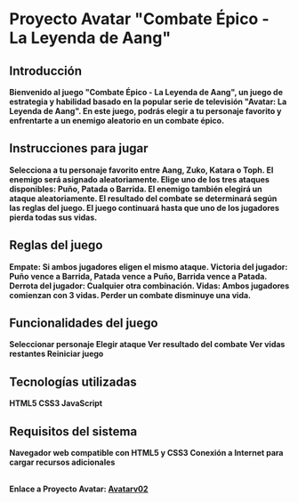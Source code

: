 <h1>
Proyecto Avatar "Combate Épico - La Leyenda de Aang"</h1>
<strong>

<h2>Introducción</h2>

Bienvenido al juego "Combate Épico - La Leyenda de Aang", un juego de estrategia y habilidad basado en la popular serie de televisión "Avatar: La Leyenda de Aang". En este juego, podrás elegir a tu personaje favorito y enfrentarte a un enemigo aleatorio en un combate épico.

<h2>Instrucciones para jugar</h2>

Selecciona a tu personaje favorito entre Aang, Zuko, Katara o Toph.
El enemigo será asignado aleatoriamente.
Elige uno de los tres ataques disponibles: Puño, Patada o Barrida.
El enemigo también elegirá un ataque aleatoriamente.
El resultado del combate se determinará según las reglas del juego.
El juego continuará hasta que uno de los jugadores pierda todas sus vidas.

<h2>Reglas del juego</h2>

Empate: Si ambos jugadores eligen el mismo ataque.
Victoria del jugador: Puño vence a Barrida, Patada vence a Puño, Barrida vence a Patada.
Derrota del jugador: Cualquier otra combinación.
Vidas: Ambos jugadores comienzan con 3 vidas. Perder un combate disminuye una vida.

<h2>Funcionalidades del juego</h2>

Seleccionar personaje
Elegir ataque
Ver resultado del combate
Ver vidas restantes
Reiniciar juego

<h2>Tecnologías utilizadas</h2>

HTML5
CSS3
JavaScript

<h2>Requisitos del sistema</h2>

Navegador web compatible con HTML5 y CSS3
Conexión a Internet para cargar recursos adicionales

</strong>
<strong><br>Enlace a Proyecto Avatar: <a href="https://adrianavb.github.io/ProyectoAvatar02/">Avatarv02</a></strong>
